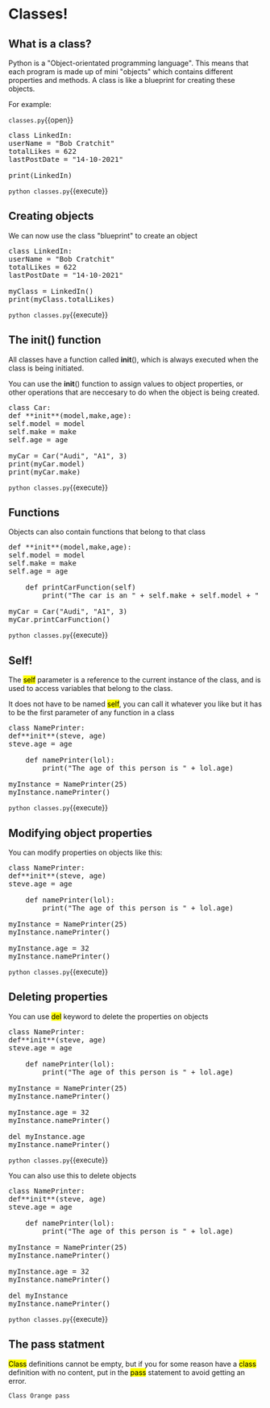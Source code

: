 # Classes!

## What is a class?

Python is a "Object-orientated programming language". This means that each program is made up of mini "objects" which contains different properties and methods. A class is like a blueprint for creating these objects.

For example:

`classes.py`{{open}}

<pre class="file" data-filename="classes.py" data-target="replace">
class LinkedIn:
userName = "Bob Cratchit"
totalLikes = 622
lastPostDate = "14-10-2021"

print(LinkedIn)
</pre>

`python classes.py`{{execute}}

## Creating objects

We can now use the class "blueprint" to create an object

<pre class="file" data-filename="classes.py" data-target="replace">
class LinkedIn:
userName = "Bob Cratchit"
totalLikes = 622
lastPostDate = "14-10-2021"

myClass = LinkedIn()
print(myClass.totalLikes)
</pre>

`python classes.py`{{execute}}

## The **init**() function

All classes have a function called **init**(), which is always executed when the class is being initiated.

You can use the **init**() function to assign values to object properties, or other operations that are neccesary to do when the object is being created.

<pre class="file" data-filename="classes.py" data-target="replace">
class Car:
def **init**(model,make,age):
self.model = model
self.make = make
self.age = age

myCar = Car("Audi", "A1", 3)
print(myCar.model)
print(myCar.make)
</pre>

`python classes.py`{{execute}}

## Functions

Objects can also contain functions that belong to that class

<pre class="file" data-filename="classes.py" data-target="replace">
def **init**(model,make,age):
self.model = model
self.make = make
self.age = age

    def printCarFunction(self)
        print("The car is an " + self.make + self.model + " which is " + self.age + " years old")

myCar = Car("Audi", "A1", 3)
myCar.printCarFunction()
</pre>

`python classes.py`{{execute}}

## Self!

The <mark>self</mark> parameter is a reference to the current instance of the class, and is used to access variables that belong to the class.

It does not have to be named <mark>self</mark>, you can call it whatever you like but it has to be the first parameter of any function in a class

<pre class="file" data-filename="classes.py" data-target="replace">
class NamePrinter:
def**init**(steve, age)
steve.age = age

    def namePrinter(lol):
        print("The age of this person is " + lol.age)

myInstance = NamePrinter(25)
myInstance.namePrinter()
</pre>

`python classes.py`{{execute}}

## Modifying object properties

You can modify properties on objects like this:

<pre class="file" data-filename="classes.py" data-target="replace">
class NamePrinter:
def**init**(steve, age)
steve.age = age

    def namePrinter(lol):
        print("The age of this person is " + lol.age)

myInstance = NamePrinter(25)
myInstance.namePrinter()

myInstance.age = 32
myInstance.namePrinter()
</pre>

`python classes.py`{{execute}}

## Deleting properties

You can use <mark>del</mark> keyword to delete the properties on objects

<pre class="file" data-filename="classes.py" data-target="replace">
class NamePrinter:
def**init**(steve, age)
steve.age = age

    def namePrinter(lol):
        print("The age of this person is " + lol.age)

myInstance = NamePrinter(25)
myInstance.namePrinter()

myInstance.age = 32
myInstance.namePrinter()

del myInstance.age  
myInstance.namePrinter()
</pre>

`python classes.py`{{execute}}

You can also use this to delete objects

<pre class="file" data-filename="classes.py" data-target="replace">
class NamePrinter:
def**init**(steve, age)
steve.age = age

    def namePrinter(lol):
        print("The age of this person is " + lol.age)

myInstance = NamePrinter(25)
myInstance.namePrinter()

myInstance.age = 32
myInstance.namePrinter()

del myInstance
myInstance.namePrinter()
</pre>

`python classes.py`{{execute}}

## The pass statment

<mark>Class</mark> definitions cannot be empty, but if you for some reason have a <mark>class</mark> definition with no content, put in the <mark>pass</mark> statement to avoid getting an error.

```Class Orange pass ```
